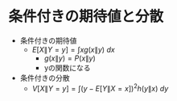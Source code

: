 # 条件付きの期待値と分散

- 条件付きの期待値
  - $\displaystyle E[X\|Y=y] = \int x g(x\|y)\ dx$
    - $g(x\|y) = P(x\|y)$
    - yの関数になる
- 条件付きの分散
  - $\displaystyle V[X\|Y=y] = \int (y-E[Y\|X=x])^2 h(y\|x)\ dy$
  
